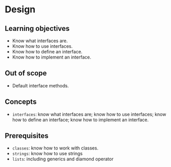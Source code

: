 # Design

## Learning objectives

- Know what interfaces are.
- Know how to use interfaces.
- Know how to define an interface.
- Know how to implement an interface.

## Out of scope

- Default interface methods.

## Concepts

- `interfaces`: know what interfaces are; know how to use interfaces; know how to define an interface; know how to implement an interface.

## Prerequisites

- `classes`: know how to work with classes.
- `strings`: know how to use strings
- `lists`: including generics and diamond operator
